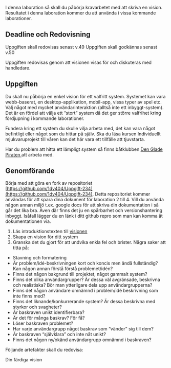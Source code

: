 I denna laboration så skall du påbörja kravarbetet med att skriva en vision. Resultatet i denna laboration kommer du att använda i vissa kommande laborationer.

## Deadline och Redovisning

Uppgiften skall redovisas senast v.49
Uppgiften skall godkännas senast v.50

Uppgiften redovisas genom att visionen visas för och diskuteras med handledare.

## Uppgiften

Du skall nu påbörja en enkel vision för ett valfritt system. Systemet kan vara webb-baserat, en desktop-applikation, mobil-app, vissa typer av spel etc. Välj något med mycket användarinteraktion (alltså inte ett inbyggt-system). Det är en fördel att välja ett “stort” system då det ger större valfrihet kring fördjupning i kommande laborationer.

Fundera kring ett system du skulle vilja arbeta med, det kan vara något befintligt eller något som du hittar på själv. Ska du läsa kursen Individuellt mjukvaruprojekt till våren kan det här vara ett tillfälle att tjuvstarta.

Har du problem att hitta ett lämpligt system så finns båtklubben [Den Glade Piraten ](://coursepress.lnu.se/kurs/iterativ-mjukvaruutveckling/laborationer/l02-vision/den-glade-piraten/) att arbeta med.

## Genomförande

Börja med att göra en fork av repositoriet [https://github.com/1dv404/Uppgift-234](https://github.com/1dv404/Uppgift-234).
Detta repositoriet kommer användas för att spara dina dokument för laboration 2 till 4.
Vill du använda någon annan miljö t.ex. google docs för att skriva din dokumentation i så går det lika bra.
Även där finns det ju en spårbarhet och versionshantering inbyggt. Isåfall lägger du en länk i ditt github repro som man kan komma åt dokumentationen via. 

1. Läs introduktionstexten till [visionen](://coursepress.lnu.se/kurs/iterativ-mjukvaruutveckling/laborationer/l02-vision/vision/)
2. Skapa en vision för ditt system
3. Granska det du gjort för att undvika enkla fel och brister. Några saker att titta på:

* Stavning och formatering
* Är problem/idé-beskrivningen kort och koncis men ändå fullständig? Kan någon annan förstå förstå problemet/idén?
* Finns det någon bakgrund till projektet, något gammalt system?
* Finns det olika användargrupper? Är dessa väl avgränsade, beskrivna och realistiska? Bör man ytterligare dela upp användargrupperna?
* Finns det någon användare omnämnd i problem/idé beskrivning som inte finns med?
* Finns det liknande/konkurrerande system? Är dessa beskrivna med styrkor och svagheter?
* Är baskraven unikt identifierbara?
* Är det för många baskrav? För få?
* Löser baskraven problemet?
* Har varje användargrupp något baskrav som “vänder” sig till dem?
* Är baskraven “självklara” och inte nåt unikt?
* Finns det någon ny/okänd användargrupp omnämnd i baskraven?

Följande artefakter skall du redovisa:

Din färdiga vision